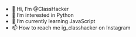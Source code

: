 - 👋 Hi, I’m @ClassHacker
- 👀 I’m interested in Python
- 🌱 I’m currently learning JavaScript
- 📫 How to reach me ig_classhacker on Instagram

<!---
ClassHacker/ClassHacker is a ✨ special ✨ repository because its `README.md` (this file) appears on your GitHub profile.
You can click the Preview link to take a look at your changes.
--->
